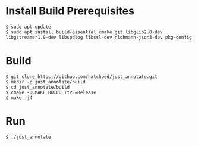 
# Install Build Prerequisites

    $ sudo apt update
    $ sudo apt install build-essential cmake git libglib2.0-dev libgstreamer1.0-dev libspdlog libssl-dev nlohmann-json3-dev pkg-config

# Build

    $ git clone https://github.com/hatchbed/just_annotate.git
    $ mkdir -p just_annotate/build
    $ cd just_annotate/build
    $ cmake -DCMAKE_BUILD_TYPE=Release
    $ make -j4 

# Run

    $ ./just_annotate
